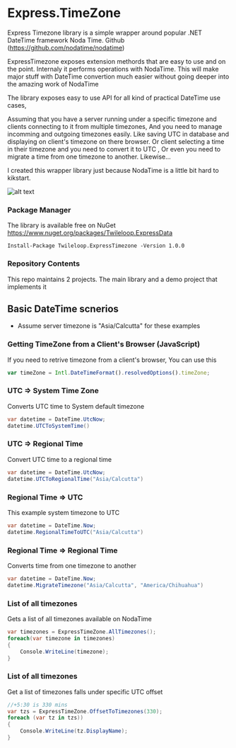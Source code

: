 # Express.TimeZone

Express Timezone library is a simple wrapper around popular .NET DateTime framework Noda Time. Github (https://github.com/nodatime/nodatime)

ExpressTimezone exposes extension methords that are easy to use and on the point. Internaly it performs operations with NodaTime. This will make major stuff with DateTime convertion much easier without going deeper into the amazing work of NodaTime

The library exposes easy to use API for all kind of practical DateTime use cases,

Assuming that you have a server running under a specific timezone and clients connecting to it from multiple timezones, And you need to manage incomming and outgoing timezones easily. Like saving UTC in database and displaying on client's timezone on there browser. Or client selecting a time in their timezone and you need to convert it to UTC , Or even you need to migrate a time from one timezone to another. Likewise...

I created this wrapper library just because NodaTime is a little bit hard to kikstart.

![alt text](https://d585tldpucybw.cloudfront.net/sfimages/default-source/productsimages/justmock/justmock__net_770.png?sfvrsn=b4522579_1)

### Package Manager
The library is available free on NuGet
https://www.nuget.org/packages/Twileloop.ExpressData

```nuget
Install-Package Twileloop.ExpressTimezone -Version 1.0.0
```

### Repository Contents
This repo maintains 2 projects. The main library and a demo project that implements it

## Basic DateTime scnerios
* Assume server timezone is "Asia/Calcutta" for these examples

### Getting TimeZone from a Client's Browser (JavaScript)
If you need to retrive timezone from a client's browser, You can use this
```javascript
var timeZone = Intl.DateTimeFormat().resolvedOptions().timeZone;
```

### UTC => System Time Zone
Converts UTC time to System default timezone
```csharp
var datetime = DateTime.UtcNow;
datetime.UTCToSystemTime()
```

### UTC => Regional Time
Convert UTC time to a regional time
```csharp
var datetime = DateTime.UtcNow;
datetime.UTCToRegionalTime("Asia/Calcutta")
```

### Regional Time => UTC
This example system timezone to UTC
```csharp
var datetime = DateTime.Now;
datetime.RegionalTimeToUTC("Asia/Calcutta")
```

### Regional Time => Regional Time
Converts time from one timezone to another
```csharp
var datetime = DateTime.Now;
datetime.MigrateTimezone("Asia/Calcutta", "America/Chihuahua")
```

### List of all timezones
Gets a list of all timezones available on NodaTime
```csharp
var timezones = ExpressTimeZone.AllTimezones();
foreach(var timezone in timezones)
{
    Console.WriteLine(timezone);
}
```

### List of all timezones
Get a list of timezones falls under specific UTC offset
```csharp
//+5:30 is 330 mins
var tzs = ExpressTimeZone.OffsetToTimezones(330);
foreach (var tz in tzs))
{
    Console.WriteLine(tz.DisplayName);
}
```

